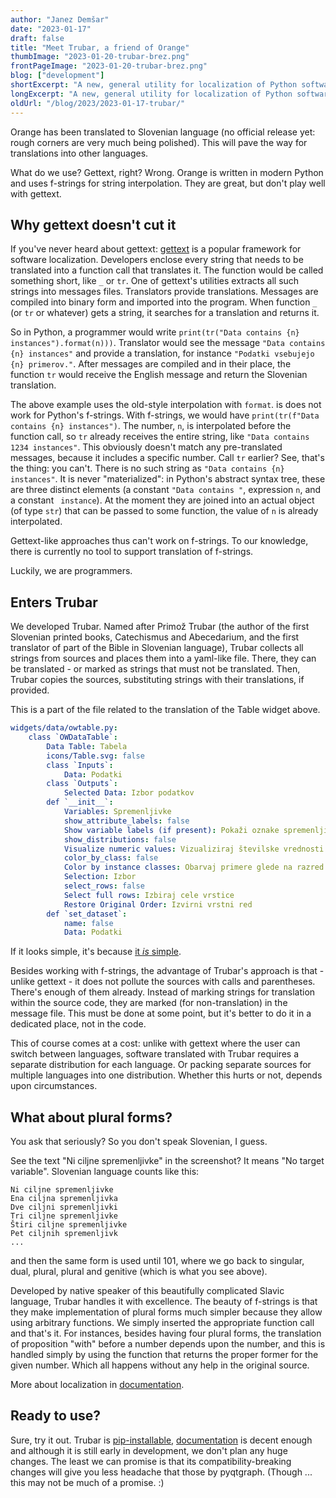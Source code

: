 ```yaml
---
author: "Janez Demšar"
date: "2023-01-17"
draft: false
title: "Meet Trubar, a friend of Orange"
thumbImage: "2023-01-20-trubar-brez.png"
frontPageImage: "2023-01-20-trubar-brez.png"
blog: ["development"]
shortExcerpt: "A new, general utility for localization of Python software"
longExcerpt: "A new, general utility for localization of Python software, developed for Orange"
oldUrl: "/blog/2023/2023-01-17-trubar/"
---
```



Orange has been translated to Slovenian language (no official release yet: rough corners are very much being polished). This will pave the way for translations into other languages.

<WindowScreenshot src="2023-01-17-table.png" />

What do we use? Gettext, right? Wrong. Orange is written in modern Python and uses f-strings for string interpolation. They are great, but don't play well with gettext. 

## Why gettext doesn't cut it

If you've never heard about gettext: [gettext](https://www.gnu.org/software/gettext/) is a popular framework for software localization. Developers enclose every string that needs to be translated into a function call that translates it. The function would be called something short, like `_` or `tr`. One of gettext's utilities extracts all such strings into messages files. Translators provide translations. Messages are compiled into binary form and imported into the program. When function `_` (or `tr` or whatever) gets a string, it searches for a translation and returns it.

So in Python, a programmer would write `print(tr("Data contains {n} instances").format(n)))`. Translator would see the message `"Data contains {n} instances"` and provide a translation, for instance `"Podatki vsebujejo {n} primerov."`. After messages are compiled and in their place, the function `tr` would receive the English message and return the Slovenian translation.

The above example uses the old-style interpolation with `format`. is does not work for Python's f-strings. With f-strings, we would have `print(tr(f"Data contains {n} instances")`. The number, `n`, is interpolated before the function call, so `tr` already receives the entire string, like `"Data contains 1234 instances"`. This obviously doesn't match any pre-translated messages, because it includes a specific number. Call `tr` earlier? See, that's the thing: you can't. There is no such string as `"Data contains {n} instances"`. It is never "materialized": in Python's abstract syntax tree, these are three distinct elements (a constant `"Data contains "`, expression `n`, and a constant ` instance`). At the moment they are joined into an actual object (of type `str`) that can be passed to some function, the value of `n` is already interpolated.

Gettext-like approaches thus can't work on f-strings. To our knowledge, there is currently no tool to support translation of f-strings.

Luckily, we are programmers.

## Enters Trubar

We developed Trubar. Named after Primož Trubar (the author of the first Slovenian printed books, Catechismus and Abecedarium, and the first translator of part of the Bible in Slovenian language), Trubar collects all strings from sources and places them into a yaml-like file. There, they can be translated - or marked as strings that must not be translated. Then, Trubar copies the sources, substituting strings with their translations, if provided.

This is a part of the file related to the translation of the Table widget above.

```yaml
widgets/data/owtable.py:
    class `OWDataTable`:
        Data Table: Tabela
        icons/Table.svg: false
        class `Inputs`:
            Data: Podatki
        class `Outputs`:
            Selected Data: Izbor podatkov
        def `__init__`:
            Variables: Spremenljivke
            show_attribute_labels: false
            Show variable labels (if present): Pokaži oznake spremenljivk
            show_distributions: false
            Visualize numeric values: Vizualiziraj številske vrednosti
            color_by_class: false
            Color by instance classes: Obarvaj primere glede na razred
            Selection: Izbor
            select_rows: false
            Select full rows: Izbiraj cele vrstice
            Restore Original Order: Izvirni vrstni red
        def `set_dataset`:
            name: false
            Data: Podatki
```

If it looks simple, it's because [it *is* simple](http://janezd.github.io/trubar/getting-started/).

Besides working with f-strings, the advantage of Trubar's approach is that - unlike gettext - it does not pollute the sources with calls and parentheses. There's enough of them already. Instead of marking strings for translation within the source code, they are marked (for non-translation) in the message file. This must be done at some point, but it's better to do it in a dedicated place, not in the code.

This of course comes at a cost: unlike with gettext where the user can switch between languages, software translated with Trubar requires a separate distribution for each language. Or packing separate sources for multiple languages into one distribution. Whether this hurts or not, depends upon circumstances.

## What about plural forms?

You ask that seriously? So you don't speak Slovenian, I guess.

See the text "Ni ciljne spremenljivke" in the screenshot? It means "No target variable". Slovenian language counts like this:

```
Ni ciljne spremenljivke
Ena ciljna spremenljivka
Dve ciljni spremenljivki
Tri ciljne spremenljivke
Štiri ciljne spremenljivke
Pet ciljnih spremenljivk
...
```

and then the same form is used until 101, where we go back to singular, dual, plural, plural and genitive (which is what you see above).

Developed by native speaker of this beautifully complicated Slavic language, Trubar handles it with excellence. The beauty of f-strings is that they make implementation of plural forms much simpler because they allow using arbitrary functions. We simply inserted the appropriate function call and that's it. For instances, besides having four plural forms, the translation of proposition "with" before a number depends upon the number, and this is handled simply by using the function that returns the proper former for the given number. Which all happens without any help in the original source.

More about localization in [documentation](http://janezd.github.io/trubar/localization/).

## Ready to use?

Sure, try it out. Trubar is [pip-installable](https://pypi.org/project/trubar/), [documentation](http://janezd.github.io/trubar/) is decent enough and although it is still early in development, we don't plan any huge changes. The least we can promise is that its compatibility-breaking changes will give you less headache that those by pyqtgraph. (Though ... this may not be much of a promise. :)